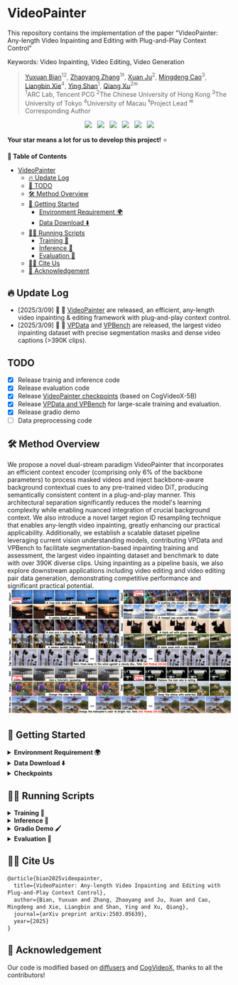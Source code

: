 
# VideoPainter

This repository contains the implementation of the paper "VideoPainter: Any-length Video Inpainting and Editing with Plug-and-Play Context Control"

Keywords: Video Inpainting, Video Editing, Video Generation

> [Yuxuan Bian](https://yxbian23.github.io/)<sup>12</sup>, [Zhaoyang Zhang](https://zzyfd.github.io/#/)<sup>1‡</sup>, [Xuan Ju](https://juxuan27.github.io/)<sup>2</sup>, [Mingdeng Cao](https://openreview.net/profile?id=~Mingdeng_Cao1)<sup>3</sup>, [Liangbin Xie](https://liangbinxie.github.io/)<sup>4</sup>, [Ying Shan](https://www.linkedin.com/in/YingShanProfile/)<sup>1</sup>, [Qiang Xu](https://cure-lab.github.io/)<sup>2✉</sup><br>
> <sup>1</sup>ARC Lab, Tencent PCG <sup>2</sup>The Chinese University of Hong Kong <sup>3</sup>The University of Tokyo <sup>4</sup>University of Macau <sup>‡</sup>Project Lead <sup>✉</sup>Corresponding Author



<p align="center">
<a href='https://yxbian23.github.io/project/video-painter'><img src='https://img.shields.io/badge/Project-Page-Green'></a> &nbsp;
<a href="https://arxiv.org/abs/2503.05639"><img src="https://img.shields.io/badge/arXiv-2503.05639-b31b1b.svg"></a> &nbsp;
<a href="https://youtu.be/HYzNfsD3A0s"><img src="https://img.shields.io/badge/YouTube-Video-red?logo=youtube"></a> &nbsp;
<a href='https://huggingface.co/datasets/TencentARC/VPData'><img src='https://img.shields.io/badge/%F0%9F%A4%97%20Hugging%20Face-Dataset-blue'></a> &nbsp;
<a href='https://huggingface.co/datasets/TencentARC/VPBench'><img src='https://img.shields.io/badge/%F0%9F%A4%97%20Hugging%20Face-Benchmark-blue'></a> &nbsp;
<a href="https://huggingface.co/TencentARC/VideoPainter"><img src="https://img.shields.io/badge/%F0%9F%A4%97%20Hugging%20Face-Model-blue"></a>
</p>

**Your star means a lot for us to develop this project!** :star:


**📖 Table of Contents**


- [VideoPainter](#videopainter)
  - [🔥 Update Log](#-update-log)
  - [📌 TODO](#todo)
  - [🛠️ Method Overview](#️-method-overview)
  - [🚀 Getting Started](#-getting-started)
    - [Environment Requirement 🌍](#environment-requirement-)
    - [Data Download ⬇️](#data-download-️)
  - [🏃🏼 Running Scripts](#-running-scripts)
    - [Training 🤯](#training-)
    - [Inference 📜](#inference-)
    - [Evaluation 📏](#evaluation-)
  - [🤝🏼 Cite Us](#-cite-us)
  - [💖 Acknowledgement](#-acknowledgement)



## 🔥 Update Log
- [2025/3/09] 📢 📢  [VideoPainter](https://huggingface.co/TencentARC/VideoPainter) are released, an efficient, any-length video inpainting & editing framework with plug-and-play context control.
- [2025/3/09] 📢 📢  [VPData](https://huggingface.co/datasets/TencentARC/VPData) and [VPBench](https://huggingface.co/datasets/TencentARC/VPBench) are released, the largest video inpainting dataset with precise segmentation masks and dense video captions (>390K clips).

## TODO

- [x] Release trainig and inference code
- [x] Release evaluation code
- [x] Release [VideoPainter checkpoints](https://huggingface.co/TencentARC/VideoPainter) (based on CogVideoX-5B)
- [x] Release [VPData and VPBench](https://huggingface.co/collections/TencentARC/videopainter-67cc49c6146a48a2ba93d159) for large-scale training and evaluation.
- [x] Release gradio demo
- [ ] Data preprocessing code
## 🛠️ Method Overview

We propose a novel dual-stream paradigm VideoPainter that incorporates an efficient context encoder (comprising only 6\% of the backbone parameters) to process masked videos and inject backbone-aware background contextual cues to any pre-trained video DiT, producing semantically consistent content in a plug-and-play manner. This architectural separation significantly reduces the model's learning complexity while enabling nuanced integration of crucial background context. We also introduce a novel target region ID resampling technique that enables any-length video inpainting, greatly enhancing our practical applicability. Additionally, we establish a scalable dataset pipeline leveraging current vision understanding models, contributing VPData and VPBench to facilitate segmentation-based inpainting training and assessment, the largest video inpainting dataset and benchmark to date with over 390K diverse clips. Using inpainting as a pipeline basis, we also explore downstream applications including video editing and video editing pair data generation, demonstrating competitive performance and significant practical potential. 
![](assets/teaser.jpg)



## 🚀 Getting Started

<details>
<summary><b>Environment Requirement 🌍</b></summary>


Clone the repo:

```
git clone https://github.com/TencentARC/VideoPainter.git
```

We recommend you first use `conda` to create virtual environment, and install needed libraries. For example:


```
conda create -n videopainter python=3.10 -y
conda activate videopainter
pip install -r requirements.txt
```

Then, you can install diffusers (implemented in this repo) with:

```
cd ./diffusers
pip install -e .
```

After that, you can install required ffmpeg thourgh:

```
conda install -c conda-forge ffmpeg -y
```

Optional, you can install sam2 for gradio demo thourgh:

```
cd ./app
pip install -e .
```
</details>

<details>
<summary><b>Data Download ⬇️</b></summary>


**VPBench and VPData**

You can download the VPBench [here](https://huggingface.co/datasets/TencentARC/VPBench), and the VPData [here](https://huggingface.co/datasets/TencentARC/VPData) (as well as the Davis we re-processed), which are used for training and testing the BrushNet. By downloading the data, you are agreeing to the terms and conditions of the license. The data structure should be like:

```
|-- data
    |-- davis
        |-- JPEGImages_432_240
        |-- test_masks
        |-- davis_caption
        |-- test.json
        |-- train.json
    |-- videovo/raw_video
        |-- 000005000
            |-- 000005000000.0.mp4
            |-- 000005000001.0.mp4
            |-- ...
        |-- 000005001
        |-- ...
    |-- pexels/pexels/raw_video
        |-- 000000000
            |-- 000000000000_852038.mp4
            |-- 000000000001_852057.mp4
            |-- ...
        |-- 000000001
        |-- ...
    |-- video_inpainting
        |-- videovo
            |-- 000005000000/all_masks.npz
            |-- 000005000001/all_masks.npz
            |-- ...
        |-- pexels
            |-- ...
    |-- pexels_videovo_train_dataset.csv
    |-- pexels_videovo_val_dataset.csv
    |-- pexels_videovo_test_dataset.csv
    |-- our_video_inpaint.csv
    |-- our_video_inpaint_long.csv
    |-- our_video_edit.csv
    |-- our_video_edit_long.csv
    |-- pexels.csv
    |-- videovo.csv
    
```

You can download the VPBench, and put the benchmark to the `data` folder by:
```
git lfs install
git clone https://huggingface.co/datasets/TencentARC/VPBench
mv VPBench data
cd data
unzip pexels.zip
unzip videovo.zip
unzip davis.zip
unzip video_inpainting.zip
```

You can download the VPData (only mask and text annotations due to the space limit), and put the dataset to the `data` folder by:
```
git lfs install
git clone https://huggingface.co/datasets/TencentARC/VPData
mv VPBench data
cd data
unzip video_inpainting.zip
```

Noted: *Due to the space limit, you need to run the following script to download the raw videos of the complete VPData. The format should be consistent with VPData/VPBench above (After download the VPData/VPBench, the script will automatically place the raw videos of VPData into the corresponding dataset directories that have been created by VPBench).*

```
cd data_utils
python VPData_download.py
```

</details>

<details>
<summary><b>Checkpoints</b></summary>

Checkpoints of VideoPainter can be downloaded from [here](https://huggingface.co/TencentARC/VideoPainter). The ckpt folder contains 

- VideoPainter pretrained checkpoints for CogVideoX-5b-I2V 
- VideoPainter IP Adapter pretrained checkpoints for CogVideoX-5b-I2V 
- pretrinaed CogVideoX-5b-I2V checkpoint from [HuggingFace](https://huggingface.co/THUDM/CogVideoX-5b-I2V). 

You can download the checkpoints, and put the checkpoints to the `ckpt` folder by:
```
git lfs install
git clone https://huggingface.co/TencentARC/VideoPainter
mv VideoPainter ckpt
```

You also need to download the base model [CogVideoX-5B-I2V](https://huggingface.co/THUDM/CogVideoX-5b-I2V) by:
```
git lfs install
cd ckpt
git clone https://huggingface.co/THUDM/CogVideoX-5b-I2V
```

[Optional]You need to download [FLUX.1-Fill-dev](https://huggingface.co/black-forest-labs/FLUX.1-Fill-dev/) for first frame inpainting:
```
git lfs install
cd ckpt
git clone https://huggingface.co/black-forest-labs/FLUX.1-Fill-dev
mv ckpt/FLUX.1-Fill-dev ckpt/flux_inp
```


The ckpt structure should be like:

```
|-- ckpt
    |-- VideoPainter/checkpoints
        |-- branch
            |-- config.json
            |-- diffusion_pytorch_model.safetensors
    |-- VideoPainterID/checkpoints
        |-- pytorch_lora_weights.safetensors
    |-- CogVideoX-5b-I2V
        |-- scheduler
        |-- transformer
        |-- vae
        |-- ...
    |-- flux_inp
        |-- scheduler
        |-- transformer
        |-- vae
        |-- ...
```
</details>

## 🏃🏼 Running Scripts

<details>
<summary><b>Training 🤯</b></summary>

You can train the VideoPainter using the script:

```
# cd train
# bash VideoPainter.sh

export MODEL_PATH="../ckpt/CogVideoX-5b-I2V"
export CACHE_PATH="~/.cache"
export DATASET_PATH="../data/videovo/raw_video"
export PROJECT_NAME="pexels_videovo-inpainting"
export RUNS_NAME="VideoPainter"
export OUTPUT_PATH="./${PROJECT_NAME}/${RUNS_NAME}"
export PYTORCH_CUDA_ALLOC_CONF=expandable_segments:True
export TOKENIZERS_PARALLELISM=false
export CUDA_VISIBLE_DEVICES=0,1,2,3,4,5,6,7

accelerate launch --config_file accelerate_config_machine_single_ds.yaml  --machine_rank 0 \
  train_cogvideox_inpainting_i2v_video.py \
  --pretrained_model_name_or_path $MODEL_PATH \
  --cache_dir $CACHE_PATH \
  --meta_file_path ../data/pexels_videovo_train_dataset.csv \
  --val_meta_file_path ../data/pexels_videovo_val_dataset.csv \
  --instance_data_root $DATASET_PATH \
  --dataloader_num_workers 1 \
  --num_validation_videos 1 \
  --validation_epochs 1 \
  --seed 42 \
  --mixed_precision bf16 \
  --output_dir $OUTPUT_PATH \
  --height 480 \
  --width 720 \
  --fps 8 \
  --max_num_frames 49 \
  --video_reshape_mode "resize" \
  --skip_frames_start 0 \
  --skip_frames_end 0 \
  --max_text_seq_length 226 \
  --branch_layer_num 2 \
  --train_batch_size 1 \
  --num_train_epochs 10 \
  --checkpointing_steps 1024 \
  --validating_steps 256 \
  --gradient_accumulation_steps 1 \
  --learning_rate 1e-5 \
  --lr_scheduler cosine_with_restarts \
  --lr_warmup_steps 1000 \
  --lr_num_cycles 1 \
  --enable_slicing \
  --enable_tiling \
  --noised_image_dropout 0.05 \
  --gradient_checkpointing \
  --optimizer AdamW \
  --adam_beta1 0.9 \
  --adam_beta2 0.95 \
  --max_grad_norm 1.0 \
  --allow_tf32 \
  --report_to wandb \
  --tracker_name $PROJECT_NAME \
  --runs_name $RUNS_NAME \
  --inpainting_loss_weight 1.0 \
  --mix_train_ratio 0 \
  --first_frame_gt \
  --mask_add \
  --mask_transform_prob 0.3 \
  --p_brush 0.4 \
  --p_rect 0.1 \
  --p_ellipse 0.1 \
  --p_circle 0.1 \
  --p_random_brush 0.3

# cd train
# bash VideoPainterID.sh
export MODEL_PATH="../ckpt/CogVideoX-5b-I2V"
export BRANCH_MODEL_PATH="../ckpt/VideoPainter/checkpoints/branch"
export CACHE_PATH="~/.cache"
export DATASET_PATH="../data/videovo/raw_video"
export PROJECT_NAME="pexels_videovo-inpainting"
export RUNS_NAME="VideoPainterID"
export OUTPUT_PATH="./${PROJECT_NAME}/${RUNS_NAME}"
export PYTORCH_CUDA_ALLOC_CONF=expandable_segments:True
export TOKENIZERS_PARALLELISM=false
export CUDA_VISIBLE_DEVICES=0,1,2,3,4,5,6,7

accelerate launch --config_file accelerate_config_machine_single_ds_wo_cpu.yaml --machine_rank 0 \
  train_cogvideox_inpainting_i2v_video_resample.py \
  --pretrained_model_name_or_path $MODEL_PATH \
  --cogvideox_branch_name_or_path $BRANCH_MODEL_PATH \
  --cache_dir $CACHE_PATH \
  --meta_file_path ../data/pexels_videovo_train_dataset.csv \
  --val_meta_file_path ../data/pexels_videovo_val_dataset.csv \
  --instance_data_root $DATASET_PATH \
  --dataloader_num_workers 1 \
  --num_validation_videos 1 \
  --validation_epochs 1 \
  --seed 42 \
  --rank 256 \
  --lora_alpha 128 \
  --mixed_precision bf16 \
  --output_dir $OUTPUT_PATH \
  --height 480 \
  --width 720 \
  --fps 8 \
  --max_num_frames 49 \
  --video_reshape_mode "resize" \
  --skip_frames_start 0 \
  --skip_frames_end 0 \
  --max_text_seq_length 226 \
  --branch_layer_num 2 \
  --train_batch_size 1 \
  --num_train_epochs 10 \
  --checkpointing_steps 256 \
  --validating_steps 128 \
  --gradient_accumulation_steps 1 \
  --learning_rate 5e-5 \
  --lr_scheduler cosine_with_restarts \
  --lr_warmup_steps 200 \
  --lr_num_cycles 1 \
  --enable_slicing \
  --enable_tiling \
  --noised_image_dropout 0.05 \
  --gradient_checkpointing \
  --optimizer AdamW \
  --adam_beta1 0.9 \
  --adam_beta2 0.95 \
  --max_grad_norm 1.0 \
  --allow_tf32 \
  --report_to wandb \
  --tracker_name $PROJECT_NAME \
  --runs_name $RUNS_NAME \
  --inpainting_loss_weight 1.0 \
  --mix_train_ratio 0 \
  --first_frame_gt \
  --mask_add \
  --mask_transform_prob 0.3 \
  --p_brush 0.4 \
  --p_rect 0.1 \
  --p_ellipse 0.1 \
  --p_circle 0.1 \
  --p_random_brush 0.3 \
  --id_pool_resample_learnable
```
</details>


<details>
<summary><b>Inference 📜</b></summary>

You can inference for the video inpainting or editing with the script:

```
cd infer
# video inpainting
bash inpaint.sh
# video inpainting with ID resampling
bash inpaint_id_resample.sh
# video editing
bash edit.sh
```

Our VideoPainter can also function as a video editing pair data generator, you can inference with the script:
```
bash edit_bench.sh
```

Since VideoPainter is trained on public Internet videos, it primarily performs well on general scenarios. For high-quality industrial applications (e.g., product exhibitions, virtual try-on), we recommend training the model on your domain-specific data. We welcome and appreciate any contributions of trained models from the community!
</details>

<details>
<summary><b>Gradio Demo 🖌️</b></summary>

You can also inference through gradio demo:

```
# cd app
CUDA_VISIBLE_DEVICES=0 python app.py \
    --model_path ../ckpt/CogVideoX-5b-I2V \
    --inpainting_branch ../ckpt/VideoPainter/checkpoints/branch \
    --id_adapter ../ckpt/VideoPainterID/checkpoints \
    --img_inpainting_model ../ckpt/flux_inp
```
</details>


<details>
<summary><b>Evaluation 📏</b></summary>

You can evaluate using the script:

```
cd evaluate
# video inpainting
bash eval_inpainting.sh
# video inpainting with ID resampling
bash eval_inpainting_id_resample.sh
# video editing
bash eval_edit.sh
# video editing with ID resampling
bash eval_editing_id_resample.sh
```
</details>

## 🤝🏼 Cite Us

```
@article{bian2025videopainter,
  title={VideoPainter: Any-length Video Inpainting and Editing with Plug-and-Play Context Control},
  author={Bian, Yuxuan and Zhang, Zhaoyang and Ju, Xuan and Cao, Mingdeng and Xie, Liangbin and Shan, Ying and Xu, Qiang},
  journal={arXiv preprint arXiv:2503.05639},
  year={2025}
}
```


## 💖 Acknowledgement
<span id="acknowledgement"></span>

Our code is modified based on [diffusers](https://github.com/huggingface/diffusers) and [CogVideoX](https://github.com/THUDM/CogVideo), thanks to all the contributors!
